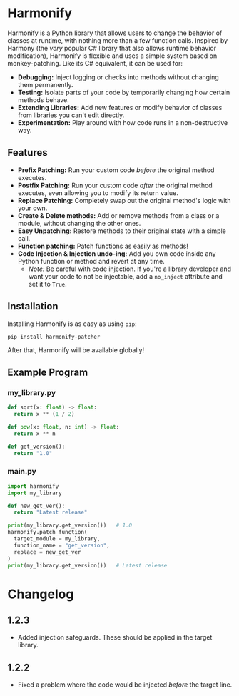 # Harmonify

Harmonify is a Python library that allows users to change the behavior of classes at runtime, with nothing more than a few function calls.
Inspired by Harmony (the *very* popular C# library that also allows runtime behavior modification), Harmonify is flexible and uses a simple system based on monkey-patching.
Like its C# equivalent, it can be used for:
* **Debugging:** Inject logging or checks into methods without changing them permanently.
* **Testing:** Isolate parts of your code by temporarily changing how certain methods behave.
* **Extending Libraries:** Add new features or modify behavior of classes from libraries you can't edit directly.
* **Experimentation:** Play around with how code runs in a non-destructive way.

## Features

* **Prefix Patching:** Run your custom code *before* the original method executes.
* **Postfix Patching:** Run your custom code *after* the original method executes, even allowing you to modify its return value.
* **Replace Patching:** Completely swap out the original method's logic with your own.
* **Create & Delete methods:** Add or remove methods from a class or a module, without changing the other ones.
* **Easy Unpatching:** Restore methods to their original state with a simple call.
* **Function patching:** Patch functions as easily as methods!
* **Code Injection & Injection undo-ing:** Add you own code inside any Python function or method and revert at any time.
  * *Note:* Be careful with code injection. If you're a library developer and want your code to not be injectable, add a `no_inject` attribute and set it to `True`.

## Installation

Installing Harmonify is as easy as using `pip`:

```shell
pip install harmonify-patcher
```
After that, Harmonify will be available globally!

## Example Program

### my_library.py
```python
def sqrt(x: float) -> float:
  return x ** (1 / 2)

def pow(x: float, n: int) -> float:
  return x ** n

def get_version():
  return "1.0"
```

### main.py
```python
import harmonify
import my_library

def new_get_ver():
  return "Latest release"

print(my_library.get_version())   # 1.0
harmonify.patch_function(
  target_module = my_library,
  function_name = "get_version",
  replace = new_get_ver
)
print(my_library.get_version())   # Latest release
```

# Changelog

## 1.2.3
* Added injection safeguards. These should be applied in the target library.

## 1.2.2
* Fixed a problem where the code would be injected *before* the target line.
